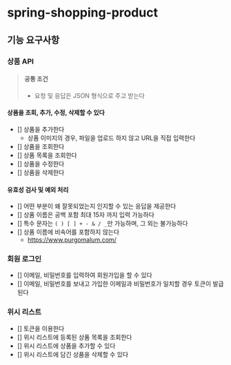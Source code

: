 # spring-shopping-product
## 기능 요구사항
### 상품 API
> #### 공통 조건 
> - 요청 및 응답은 JSON 형식으로 주고 받는다

#### 상품을 조회, 추가, 수정, 삭제할 수 있다
- [] 상품을 추가한다
  - 상품 이미지의 경우, 파일을 업로드 하지 않고 URL을 직접 입력한다
- [] 상품을 조회한다 
- [] 상품 목록을 조회한다 
- [] 상품을 수정한다 
- [] 상품을 삭제한다 

 
#### 유효성 검사 및 예외 처리  
- [] 어떤 부분이 왜 잘못되었는지 인지할 수 있는 응답을 제공한다 
- [] 상품 이름은 공백 포함 최대 15자 까지 입력 가능하다 
- [] 특수 문자는 `( ) [ ] + - & / _`만 가능하며, 그 외는 불가능하다 
- [] 상품 이름에 비속어를 포함하지 않는다  
  - https://www.purgomalum.com/ 

### 회원 로그인 
- [] 이메일, 비밀번호를 입력하여 회원가입을 할 수 있다 
- [] 이메일, 비밀번호를 보내고 가입한 이메일과 비밀번호가 일치할 경우 토큰이 발급된다 

### 위시 리스트
- [] 토큰을 이용한다
- [] 위시 리스트에 등록된 상품 목록을 조회한다
- [] 위시 리스트에 상품을 추가할 수 있다 
- [] 위시 리스트에 담긴 상품을 삭제할 수 있다 